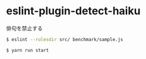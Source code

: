 # eslint-plugin-detect-haiku

俳句を禁止する

```zsh
$ eslint --rulesdir src/ benchmark/sample.js
```

```
$ yarn run start
```
